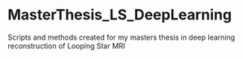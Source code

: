 # MasterThesis_LS_DeepLearning
Scripts and methods created for my masters thesis in deep learning reconstruction of Looping Star MRI
